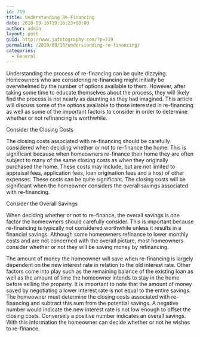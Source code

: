 ```yaml
---
id: 719
title: Understanding Re-Financing
date: 2010-09-16T19:16:23+00:00
author: admin
layout: post
guid: http://www.jafotography.com/?p=719
permalink: /2010/09/16/understanding-re-financing/
categories:
  - General
---
```

Understanding the process of re-financing can be quite dizzying. Homeowners who are considering re-financing might initially be overwhelmed by the number of options available to them. However, after taking some time to educate themselves about the process, they will likely find the process is not nearly as daunting as they had imagined. This article will discuss some of the options available to those interested in re-financing as well as some of the important factors to consider in order to determine whether or not refinancing is worthwhile. 

Consider the Closing Costs

The closing costs associated with re-financing should be carefully considered when deciding whether or not to re-finance the home. This is significant because when homeowners re-finance their home they are often subject to many of the same closing costs as when they originally purchased the home. These costs may include, but are not limited to appraisal fees, application fees, loan origination fees and a host of other expenses. These costs can be quite significant. The closing costs will be significant when the homeowner considers the overall savings associated with re-financing. 

Consider the Overall Savings

When deciding whether or not to re-finance, the overall savings is one factor the homeowners should carefully consider. This is important because re-financing is typically not considered worthwhile unless it results in a financial savings. Although some homeowners refinance to lower monthly costs and are not concerned with the overall picture, most homeowners consider whether or not they will be saving money by refinancing. 

The amount of money the homeowner will save when re-financing is largely dependent on the new interest rate in relation to the old interest rate. Other factors come into play such as the remaining balance of the existing loan as well as the amount of time the homeowner intends to stay in the home before selling the property. It is important to note that the amount of money saved by negotiating a lower interest rate is not equal to the entire savings. The homeowner must determine the closing costs associated with re-financing and subtract this sum from the potential savings. A negative number would indicate the new interest rate is not low enough to offset the closing costs. Conversely a positive number indicates an overall savings. With this information the homeowner can decide whether or not he wishes to re-finance.